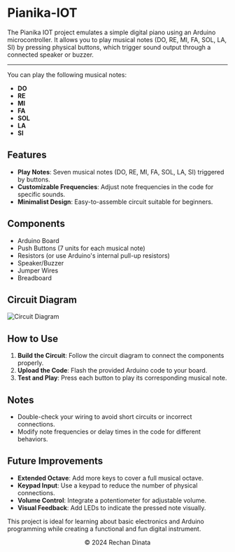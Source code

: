 # Pianika-IOT

The Pianika IOT project emulates a simple digital piano using an Arduino microcontroller. It allows you to play musical notes (DO, RE, MI, FA, SOL, LA, SI) by pressing physical buttons, which trigger sound output through a connected speaker or buzzer.

---

You can play the following musical notes:
- **DO**
- **RE**
- **MI**
- **FA**
- **SOL**
- **LA**
- **SI**

## Features

- **Play Notes**: Seven musical notes (DO, RE, MI, FA, SOL, LA, SI) triggered by buttons.
- **Customizable Frequencies**: Adjust note frequencies in the code for specific sounds.
- **Minimalist Design**: Easy-to-assemble circuit suitable for beginners.

## Components

- Arduino Board
- Push Buttons (7 units for each musical note)
- Resistors (or use Arduino's internal pull-up resistors)
- Speaker/Buzzer
- Jumper Wires
- Breadboard

## Circuit Diagram

![Circuit Diagram](https://a.top4top.io/p_3280xktwu1.png)

## How to Use

1. **Build the Circuit**: Follow the circuit diagram to connect the components properly.
2. **Upload the Code**: Flash the provided Arduino code to your board.
3. **Test and Play**: Press each button to play its corresponding musical note.

## Notes

- Double-check your wiring to avoid short circuits or incorrect connections.
- Modify note frequencies or delay times in the code for different behaviors.

## Future Improvements

- **Extended Octave**: Add more keys to cover a full musical octave.
- **Keypad Input**: Use a keypad to reduce the number of physical connections.
- **Volume Control**: Integrate a potentiometer for adjustable volume.
- **Visual Feedback**: Add LEDs to indicate the pressed note visually.

This project is ideal for learning about basic electronics and Arduino programming while creating a functional and fun digital instrument.

<p align="center">©️ 2024 Rechan Dinata</p>
